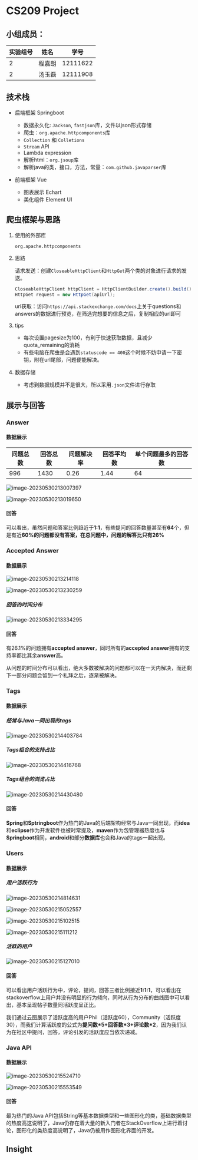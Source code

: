 # CS209 Project

## 小组成员：

| 实验组号 | 姓名   | 学号     |
| -------- | ------ | -------- |
| 2        | 程嘉朗 | 12111622 |
| 2        | 汤玉磊 | 12111908 |

## 技术栈

- 后端框架 Springboot
  - 数据永久化: `Jackson`, `fastjson`库，文件以json形式存储
  - 爬虫：`org.apache.httpcomponents`库
  - `Collection` 和 `Colletions`
  - `Stream` API
  - Lambda expression
  - 解析html：`org.jsoup`库
  - 解析java的类，接口，方法，常量：`com.github.javaparser`库

- 前端框架 Vue
  - 图表展示 Echart
  - 美化组件 Element UI


## 爬虫框架与思路

  1. 使用的外部库

     `org.apache.httpcomponents`

  2. 思路

     请求发送：创建`CloseableHttpClient`和`HttpGet`两个类的对象进行请求的发送。

     ```java
     CloseableHttpClient httpClient = HttpClientBuilder.create().build();
     HttpGet request = new HttpGet(apiUrl);
     ```

     url获取：访问`https://api.stackexchange.com/docs`上关于questions和answers的数据进行预览，在筛选完想要的信息之后，复制相应的url即可

  3. tips

     - 每次设置pagesize为100，有利于快速获取数据，且减少quota_remaining的消耗
     - 有些电脑在爬虫是会遇到`statuscode == 400`这个时候不妨申请一下密钥，附在url尾部，问题便能解决。

  4. 数据存储

     - 考虑到数据规模并不是很大，所以采用`.json`文件进行存取

## 展示与回答

### Answer

#### 数据展示

| 问题总数 | 回答总数 | 问题解决率 | 回答平均数 | 单个问题最多的回答数 |
| -------- | -------- | ---------- | ---------- | -------------------- |
| 996      | 1430     | 0.26       | 1.44       | 64                   |

![image-20230530213007397](C:\Users\86133\AppData\Roaming\Typora\typora-user-images\image-20230530213007397.png)

![image-20230530213019650](C:\Users\86133\AppData\Roaming\Typora\typora-user-images\image-20230530213019650.png)

#### 回答

可以看出，虽然问题和答案比例趋近于**1:1**，有些提问的回答数量甚至有**64**个，但是有近**60%**的问题都没有答案，在总问题中，问题的解答比只有**26%**

### Accepted Answer

#### 数据展示

![image-20230530213214118](C:\Users\86133\AppData\Roaming\Typora\typora-user-images\image-20230530213214118.png)

![image-20230530213230259](C:\Users\86133\AppData\Roaming\Typora\typora-user-images\image-20230530213230259.png)

##### 回答的时间分布

![image-20230530213334295](C:\Users\86133\AppData\Roaming\Typora\typora-user-images\image-20230530213334295.png)

#### 回答

有26.1%的问题拥有**accepted answer**，同时所有的**accepted answer**拥有的支持率都比其余**answer**高。

从问题的时间分布可以看出，绝大多数被解决的问题都可以在一天内解决，而还剩下一部分问题会留到一个礼拜之后，逐渐被解决。

### Tags

#### 数据展示

##### 经常与Java一同出现的tags

![image-20230530214403784](C:\Users\86133\AppData\Roaming\Typora\typora-user-images\image-20230530214403784.png)

##### Tags组合的支持占比

![image-20230530214416768](C:\Users\86133\AppData\Roaming\Typora\typora-user-images\image-20230530214416768.png)

##### Tags组合的浏览占比

![image-20230530214430480](C:\Users\86133\AppData\Roaming\Typora\typora-user-images\image-20230530214430480.png)

#### 回答

**Spring**和**Sptringboot**作为热门的Java的后端架构经常与Java一同出现，而**idea**和**eclipse**作为开发软件也被时常提及，**maven**作为包管理器热度也与**Springboot**相同，**android**和部分**数据库**也会和Java的tags一起出现。

### Users

#### 数据展示

##### 用户活跃行为

![image-20230530214814631](C:\Users\86133\AppData\Roaming\Typora\typora-user-images\image-20230530214814631.png)

![image-20230530215052557](C:\Users\86133\AppData\Roaming\Typora\typora-user-images\image-20230530215052557.png)

![image-20230530215102515](C:\Users\86133\AppData\Roaming\Typora\typora-user-images\image-20230530215102515.png)

![image-20230530215111212](C:\Users\86133\AppData\Roaming\Typora\typora-user-images\image-20230530215111212.png)

##### 活跃的用户

![image-20230530215127010](C:\Users\86133\AppData\Roaming\Typora\typora-user-images\image-20230530215127010.png)

#### 回答

可以看出用户活跃行为中，评论，提问，回答三者比例接近**1:1:1**，可以看出在stackoverflow上用户并没有明显的行为倾向，同时从行为分布的曲线图中可以看出，基本呈现帖子数量同活跃度呈正比。

我们通过云图展示了活跃度高的用户Phil（活跃度60），Community（活跃度30），而我们计算活跃度的公式为**提问数*5+回答数\*3+评论数\*2**，因为我们认为在社区中提问，回答，评论引发的活跃度应当依次递减。

### Java API

#### 数据展示

![image-20230530215524710](C:\Users\86133\AppData\Roaming\Typora\typora-user-images\image-20230530215524710.png)

![image-20230530215553549](C:\Users\86133\AppData\Roaming\Typora\typora-user-images\image-20230530215553549.png)

#### 回答

最为热门的Java API包括String等基本数据类型和一些图形化的类，基础数据类型的热度高这说明了，Java仍存在着大量的新入门者在StackOverflow上进行着讨论，图形化的类热度高说明了，Java仍被用作图形化界面的开发。

## Insight

